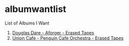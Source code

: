 # albumwantlist
List of Albums I Want

1. [Douglas Dare - Aforger - Erased Tapes](https://www.erasedtapes.com/release/eratp089-douglas-dare-aforger)
2. [Union Cafe - Penguin Cafe Orchestra - Erased Tapes](https://www.erasedtapes.com/release/eratp105-penguin-cafe-orchestra-union-cafe)
